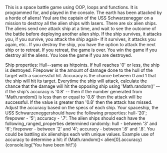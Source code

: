 This is a space battle game using OOP, loops and functions. It is programmed for, and played in the console. The earth has been attacked by a horde of aliens! Youl are the captain of the USS Schwarzenegger on a mission to destroy all the alien ships with lasers. There are six alien ships. The aliens send one attack ship at a time, and wait to see the outcome of the battle before deploying another alien ship. If the ship survives, it attacks you, if you survive, you attack the ship again- If it survives, it attacks you again, etc.. If you destroy the ship, you have the option to attack the next ship or to retreat. If you retreat, the game is over. You win the game if you destroy all the aliens. You lose the game if you are destroyed.

Ship properties: Hull--same as hitpoints. If hull reaches '0' or less, the ship is destroyed. Firepower is the amount of damage done to the hull of the target with a successful hit. Accuracy is the chance between 0 and 1 that the ship will hit its target. Everytime the ship will attack, calculate the chance that the damage will hit the opposing ship using 'Math.random()' -- if the ship's accuracy is '0.8' -- then if the number generated from 'Math.random() is less than or equal to '0.8' then the attack will be successful. If the value is greater than '0.8' then the attack has missed. Adjust the accuracy based on the specs of each ship. Your spaceship, the USS Schwarzeneggershould have the following properties: hull-'20'; firepower - '5'; accuracy - '.7'. The alien ships should each have the following_ranged_properties determined randomly: hull - between '3' and '6'; firepower - between '2' and '4'; accuracy - between '.6' and '.8'. You could be battling six alienships each with unique values. Example use of accuracy to determine a hit: if (Math.random()< alien[0].accuracy) {console.log('You have been hit!')}